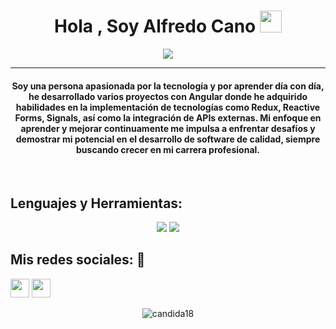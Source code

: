 <h1 align="center">Hola , Soy Alfredo Cano <img src="https://media.giphy.com/media/hvRJCLFzcasrR4ia7z/giphy.gif" width="35"></h1>
<p align="center">
  <a href="https://github.com/DenverCoder1/readme-typing-svg"><img src="https://readme-typing-svg.herokuapp.com?lines=Desarrollador+Web+jr;Estudiante+de+Ingeniería+en+Sistemas&center=true&width=500&height=50"></a>
</p>
<hr/>
<h4 align="center">Soy una persona apasionada por la tecnología y por aprender día con día, he desarrollado varios proyectos con Angular donde he adquirido habilidades en la implementación de tecnologías como Redux, Reactive Forms, Signals, así como la integración de APIs externas. Mi enfoque en aprender y mejorar continuamente me impulsa a enfrentar desafíos y demostrar mi potencial en el desarrollo de software de calidad, siempre buscando crecer en mi carrera profesional.</h4>
<br>

## Lenguajes y Herramientas:

<div align="center">
  <img src="https://skillicons.dev/icons?i=git,github,angular,bootstrap,js,html,css,discord" />
   <img src="https://skillicons.dev/icons?i=mysql,php,postman,ts,ubuntu,vscode" />
</div>

## Mis redes sociales: 💬

[<img src="https://skillicons.dev/icons?i=linkedin" width="30px">](https://www.linkedin.com/in/alfredo-cano-programador/)
[<img src="https://skillicons.dev/icons?i=github" width="30px">](https://github.com/MidoriAC)

<p align="center"> <img src="https://komarev.com/ghpvc/?username=candida18&label=Profile%20views&color=0e75b6&style=plastic" alt="candida18" /> </p>
